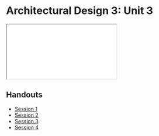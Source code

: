 # Architectural Design 3: Unit 3

<iframe id="iframepdf" src="docs/AD3-Arduino-Session-1-Handout.pdf"></iframe>


## Handouts
- [Session 1](docs/AD3-Arduino-Session-1-Handout.pdf)
- [Session 2](docs/AD3-Arduino-Session-2-Handout.pdf)
- [Session 3](docs/AD3-Arduino-Session-3-Handout.pdf)
- [Session 4](docs/AD3-Arduino-Session-4-Handout.pdf)
